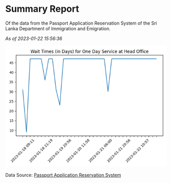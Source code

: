 # Summary Report

Of the data from the Passport Application Reservation System of the Sri Lanka Department of Immigration and Emigration.

*As of 2023-01-22 15:56:36*

![Wait Time Chart](summary.wait_time_chart.png)

Data Source: [Passport Application Reservation System](https://eservices.immigration.gov.lk:8443/appointment/pages/reservationApplication.xhtml)